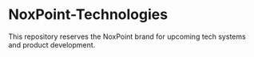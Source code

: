 # NoxPoint-Technologies

This repository reserves the NoxPoint brand for upcoming tech systems and product development.
